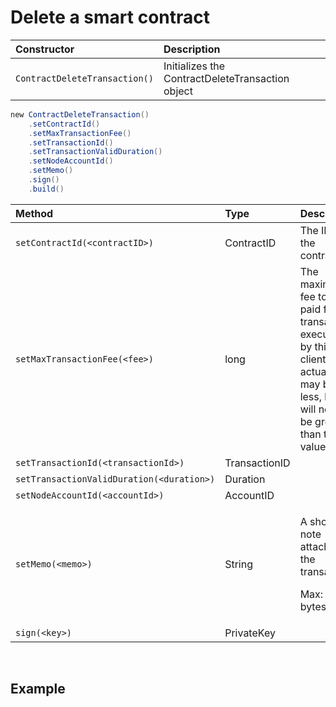 # Delete a smart contract

| Constructor | Description |
| :--- | :--- |
| `ContractDeleteTransaction()` | ​Initializes the ContractDeleteTransaction object |

```java
​new ContractDeleteTransaction()
    .setContractId()
    .setMaxTransactionFee()
    .setTransactionId()
    .setTransactionValidDuration()
    .setNodeAccountId()
    .setMemo()
    .sign()
    .build()
```

<table>
  <thead>
    <tr>
      <th style="text-align:left">Method</th>
      <th style="text-align:left">Type</th>
      <th style="text-align:left">Description</th>
    </tr>
  </thead>
  <tbody>
    <tr>
      <td style="text-align:left"><code>setContractId(&lt;contractID&gt;)</code>
      </td>
      <td style="text-align:left">ContractID</td>
      <td style="text-align:left">The ID of the contract</td>
    </tr>
    <tr>
      <td style="text-align:left"><code>setMaxTransactionFee(&lt;fee&gt;)</code>
      </td>
      <td style="text-align:left">long</td>
      <td style="text-align:left">The maximum fee to be paid for this transaction executed by this client.
        The actual fee may be less, but will never be greater than this value.</td>
    </tr>
    <tr>
      <td style="text-align:left"><code>setTransactionId(&lt;transactionId&gt;)</code>
      </td>
      <td style="text-align:left">TransactionID</td>
      <td style="text-align:left"></td>
    </tr>
    <tr>
      <td style="text-align:left"><code>setTransactionValidDuration(&lt;duration&gt;)</code>
      </td>
      <td style="text-align:left">Duration</td>
      <td style="text-align:left"></td>
    </tr>
    <tr>
      <td style="text-align:left"><code>setNodeAccountId(&lt;accountId&gt;)</code>
      </td>
      <td style="text-align:left">AccountID</td>
      <td style="text-align:left"></td>
    </tr>
    <tr>
      <td style="text-align:left"><code>setMemo(&lt;memo&gt;)</code>
      </td>
      <td style="text-align:left">String</td>
      <td style="text-align:left">
        <p>A short note attached to the transaction</p>
        <p>Max: 100 bytes</p>
      </td>
    </tr>
    <tr>
      <td style="text-align:left"><code>sign(&lt;key&gt;)</code>
      </td>
      <td style="text-align:left">PrivateKey</td>
      <td style="text-align:left"></td>
    </tr>
  </tbody>
</table>‌

## Example <a id="example"></a>

```text
​
```

